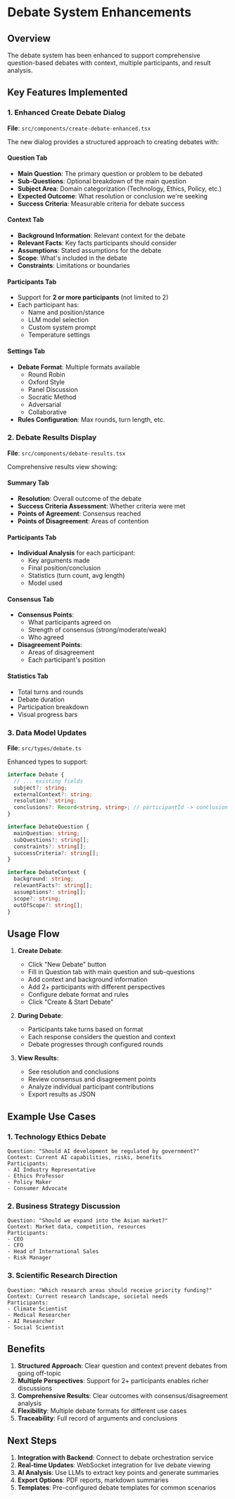 # Debate System Enhancements

## Overview

The debate system has been enhanced to support comprehensive question-based debates with context, multiple participants, and result analysis.

## Key Features Implemented

### 1. Enhanced Create Debate Dialog

**File**: `src/components/create-debate-enhanced.tsx`

The new dialog provides a structured approach to creating debates with:

#### Question Tab
- **Main Question**: The primary question or problem to be debated
- **Sub-Questions**: Optional breakdown of the main question
- **Subject Area**: Domain categorization (Technology, Ethics, Policy, etc.)
- **Expected Outcome**: What resolution or conclusion we're seeking
- **Success Criteria**: Measurable criteria for debate success

#### Context Tab  
- **Background Information**: Relevant context for the debate
- **Relevant Facts**: Key facts participants should consider
- **Assumptions**: Stated assumptions for the debate
- **Scope**: What's included in the debate
- **Constraints**: Limitations or boundaries

#### Participants Tab
- Support for **2 or more participants** (not limited to 2)
- Each participant has:
  - Name and position/stance
  - LLM model selection
  - Custom system prompt
  - Temperature settings

#### Settings Tab
- **Debate Format**: Multiple formats available
  - Round Robin
  - Oxford Style
  - Panel Discussion
  - Socratic Method
  - Adversarial
  - Collaborative
- **Rules Configuration**: Max rounds, turn length, etc.

### 2. Debate Results Display

**File**: `src/components/debate-results.tsx`

Comprehensive results view showing:

#### Summary Tab
- **Resolution**: Overall outcome of the debate
- **Success Criteria Assessment**: Whether criteria were met
- **Points of Agreement**: Consensus reached
- **Points of Disagreement**: Areas of contention

#### Participants Tab
- **Individual Analysis** for each participant:
  - Key arguments made
  - Final position/conclusion
  - Statistics (turn count, avg length)
  - Model used

#### Consensus Tab
- **Consensus Points**: 
  - What participants agreed on
  - Strength of consensus (strong/moderate/weak)
  - Who agreed
- **Disagreement Points**:
  - Areas of disagreement
  - Each participant's position

#### Statistics Tab
- Total turns and rounds
- Debate duration
- Participation breakdown
- Visual progress bars

### 3. Data Model Updates

**File**: `src/types/debate.ts`

Enhanced types to support:
```typescript
interface Debate {
  // ... existing fields
  subject?: string;
  externalContext?: string;
  resolution?: string;
  conclusions?: Record<string, string>; // participantId -> conclusion
}

interface DebateQuestion {
  mainQuestion: string;
  subQuestions?: string[];
  constraints?: string[];
  successCriteria?: string[];
}

interface DebateContext {
  background: string;
  relevantFacts?: string[];
  assumptions?: string[];
  scope?: string;
  outOfScope?: string[];
}
```

## Usage Flow

1. **Create Debate**:
   - Click "New Debate" button
   - Fill in Question tab with main question and sub-questions
   - Add context and background information
   - Add 2+ participants with different perspectives
   - Configure debate format and rules
   - Click "Create & Start Debate"

2. **During Debate**:
   - Participants take turns based on format
   - Each response considers the question and context
   - Debate progresses through configured rounds

3. **View Results**:
   - See resolution and conclusions
   - Review consensus and disagreement points
   - Analyze individual participant contributions
   - Export results as JSON

## Example Use Cases

### 1. Technology Ethics Debate
```
Question: "Should AI development be regulated by government?"
Context: Current AI capabilities, risks, benefits
Participants: 
- AI Industry Representative
- Ethics Professor  
- Policy Maker
- Consumer Advocate
```

### 2. Business Strategy Discussion
```
Question: "Should we expand into the Asian market?"
Context: Market data, competition, resources
Participants:
- CEO
- CFO
- Head of International Sales
- Risk Manager
```

### 3. Scientific Research Direction
```
Question: "Which research areas should receive priority funding?"
Context: Current research landscape, societal needs
Participants:
- Climate Scientist
- Medical Researcher
- AI Researcher
- Social Scientist
```

## Benefits

1. **Structured Approach**: Clear question and context prevent debates from going off-topic
2. **Multiple Perspectives**: Support for 2+ participants enables richer discussions
3. **Comprehensive Results**: Clear outcomes with consensus/disagreement analysis
4. **Flexibility**: Multiple debate formats for different use cases
5. **Traceability**: Full record of arguments and conclusions

## Next Steps

1. **Integration with Backend**: Connect to debate orchestration service
2. **Real-time Updates**: WebSocket integration for live debate viewing
3. **AI Analysis**: Use LLMs to extract key points and generate summaries
4. **Export Options**: PDF reports, markdown summaries
5. **Templates**: Pre-configured debate templates for common scenarios